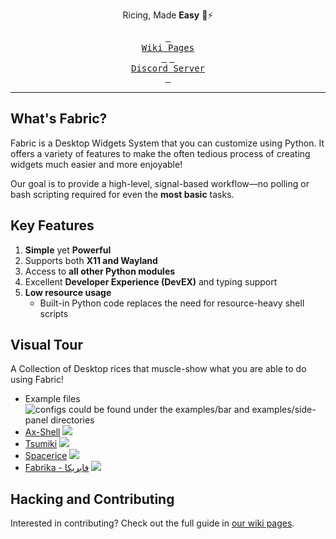 <div align="center">

Ricing, Made <b>Easy</b> 🍚⚡

[<kbd> <br> Wiki Pages <br> </kbd>](https://wiki.ffpy.org) [<kbd> <br> Discord Server <br> </kbd>](https://discord.gg/3sDbYc9SZP)

</div>

---

## What's Fabric?

Fabric is a Desktop Widgets System that you can customize using Python. It offers a variety of features to make the often tedious process of creating widgets much easier and more enjoyable!

Our goal is to provide a high-level, signal-based workflow—no polling or bash scripting required for even the **most basic** tasks.

## Key Features

1. **Simple** yet **Powerful**
2. Supports both **X11 and Wayland**
3. Access to **all other Python modules**
4. Excellent **Developer Experience (DevEX)** and typing support
5. **Low resource usage**
   - Built-in Python code replaces the need for resource-heavy shell scripts

## Visual Tour

A Collection of Desktop rices that muscle-show what you are able to do using Fabric!

- Example files
  ![configs could be found under the examples/bar and examples/side-panel directories](assets/example-files-bar-showcase.png)
- [Ax-Shell](https://github.com/axenide/Ax-Shell)
  ![](https://wiki.ffpy.org/showcase/axenide-ax-shell.webp)
- [Tsumiki](https://github.com/rubiin/Tsumiki)
  ![](https://wiki.ffpy.org/showcase/rubiin-hydepanel.webp)
- [Spacerice](https://github.com/SlumberDemon/dotfiles/tree/spacerice)
  ![](https://wiki.ffpy.org/showcase/slumberdemon-spacerice.webp)
- [Fabrika - فابريكا](https://example.com)
  ![](https://wiki.ffpy.org/showcase/darsh-fabrika.png)

## Hacking and Contributing

Interested in contributing? Check out the full guide in [our wiki pages](https://wiki.ffpy.org/contributing/hacking-guide/).
